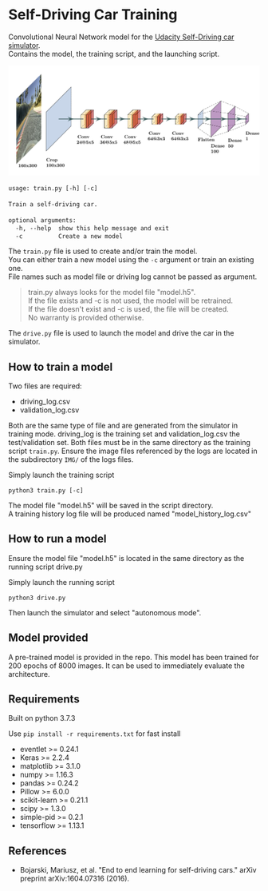 # Self-Driving Car Training
Convolutional Neural Network model for the [Udacity Self-Driving car simulator](https://github.com/udacity/self-driving-car-sim).<br>
Contains the model, the training script, and the launching script.

![](architecture/PlotNeuralNet_architecture.png)

```
usage: train.py [-h] [-c]

Train a self-driving car.

optional arguments:
  -h, --help  show this help message and exit
  -c          Create a new model
```
The `train.py` file is used to create and/or train the model.<br>
You can either train a new model using the `-c` argument or train an existing one.<br>
File names such as model file or driving log cannot be passed as argument.

> train.py always looks for the model file "model.h5".<br>
> If the file exists and -c is not used, the model will be retrained.<br>
> If the file doesn't exist and -c is used, the file will be created.<br>
> No warranty is provided otherwise.

The `drive.py` file is used to launch the model and drive the car in the simulator.

## How to train a model
Two files are required:
- driving_log.csv
- validation_log.csv

Both are the same type of file and are generated from the simulator in training mode.
driving_log is the training set and validation_log.csv the test/validation set.
Both files must be in the same directory as the training script `train.py`.
Ensure the image files referenced by the logs are located in the subdirectory `IMG/` of the logs files.

Simply launch the training script
```
python3 train.py [-c]
```
The model file "model.h5" will be saved in the script directory.<br>
A training history log file will be produced named "model_history_log.csv"

## How to run a model
Ensure the model file "model.h5" is located in the same directory as the running script drive.py

Simply launch the running script
```
python3 drive.py
```
Then launch the simulator and select "autonomous mode".

## Model provided
A pre-trained model is provided in the repo.
This model has been trained for 200 epochs of 8000 images.
It can be used to immediately evaluate the architecture.

## Requirements
Built on python 3.7.3

Use `pip install -r requirements.txt` for fast install

- eventlet >= 0.24.1
- Keras >= 2.2.4
- matplotlib >= 3.1.0
- numpy >= 1.16.3
- pandas >= 0.24.2
- Pillow >= 6.0.0
- scikit-learn >= 0.21.1
- scipy >= 1.3.0
- simple-pid >= 0.2.1
- tensorflow >= 1.13.1

## References
 - Bojarski, Mariusz, et al. "End to end learning for self-driving cars." arXiv preprint arXiv:1604.07316 (2016).

